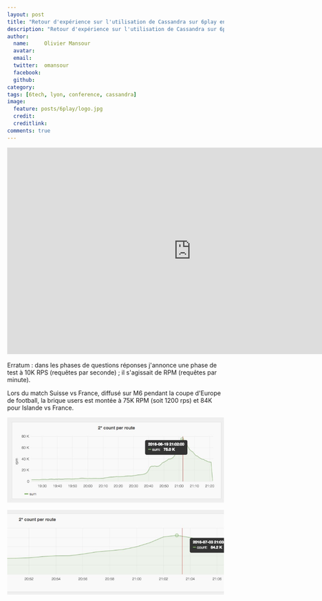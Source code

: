 ```yaml
---
layout: post
title: "Retour d'expérience sur l'utilisation de Cassandra sur 6play en vidéo"
description: "Retour d'expérience sur l'utilisation de Cassandra sur 6play en vidéo"
author:
  name:     Olivier Mansour
  avatar:   
  email:
  twitter:  omansour      
  facebook:       
  github:    
category:
tags: [6tech, lyon, conference, cassandra]
image:
  feature: posts/6play/logo.jpg
  credit: 
  creditlink: 
comments: true
---
```


<iframe width="853" height="480" src="https://www.youtube.com/embed/dOOjUNnwLC4" frameborder="0" allowfullscreen></iframe>

Erratum : dans les phases de questions réponses j'annonce une phase de test à 10K RPS (requêtes par seconde) ; il s'agissait de RPM (requêtes par minute).
 
Lors du match Suisse vs France, diffusé sur M6 pendant la coupe d'Europe de football, la brique users est montée à 75K RPM (soit 1200 rps) et 84K pour Islande vs France.

![75K rpm](/images/posts/rex-cassandra/75K.jpg)

![84K rpm](/images/posts/rex-cassandra/84K.jpg)


  


